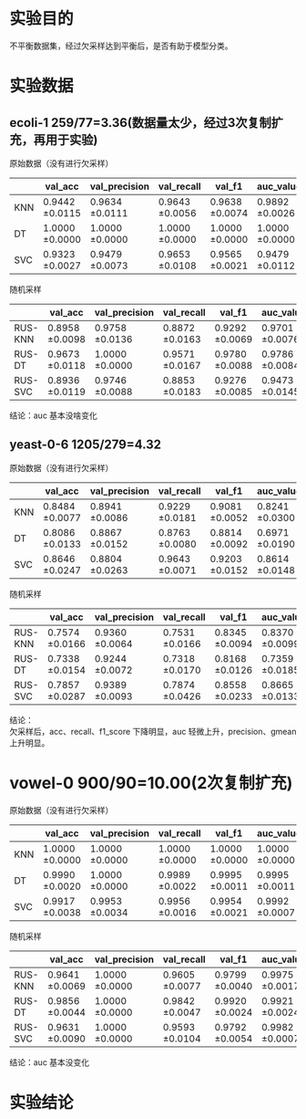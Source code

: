 # 实验目的
不平衡数据集，经过欠采样达到平衡后，是否有助于模型分类。

# 实验数据
## ecoli-1 259/77=3.36(数据量太少，经过3次复制扩充，再用于实验)   
原始数据（没有进行欠采样）  

|                    |val_acc             |val_precision       |val_recall          |val_f1              |auc_value           |val_gmean           
|----                |----                |----                |----                |----                |----                |----                
|KNN                 |0.9442 ±0.0115      |0.9634 ±0.0111      |0.9643 ±0.0056      |0.9638 ±0.0074      |0.9892 ±0.0026      |0.9193 ±0.0204      
|DT                  |1.0000 ±0.0000      |1.0000 ±0.0000      |1.0000 ±0.0000      |1.0000 ±0.0000      |1.0000 ±0.0000      |1.0000 ±0.0000      
|SVC                 |0.9323 ±0.0027      |0.9479 ±0.0073      |0.9653 ±0.0108      |0.9565 ±0.0021      |0.9479 ±0.0112      |0.8899 ±0.0111    
随机采样   

|                    |val_acc             |val_precision       |val_recall          |val_f1              |auc_value           |val_gmean           
|----                |----                |----                |----                |----                |----                |----                
|RUS-KNN             |0.8958 ±0.0098      |0.9758 ±0.0136      |0.8872 ±0.0163      |0.9292 ±0.0069      |0.9701 ±0.0076      |0.9062 ±0.0155      
|RUS-DT              |0.9673 ±0.0118      |1.0000 ±0.0000      |0.9571 ±0.0167      |0.9780 ±0.0088      |0.9786 ±0.0084      |0.9783 ±0.0086      
|RUS-SVC             |0.8936 ±0.0119      |0.9746 ±0.0088      |0.8853 ±0.0183      |0.9276 ±0.0085      |0.9473 ±0.0145      |0.9036 ±0.0111    

结论：auc 基本没啥变化

## yeast-0-6 1205/279=4.32  
原始数据（没有进行欠采样）      

|            |val_acc             |val_precision       |val_recall          |val_f1              |auc_value           |val_gmean
|----        |----                |----                |----                |----                |----                |----                       
|KNN         |0.8484 ±0.0077      |0.8941 ±0.0086      |0.9229 ±0.0181      |0.9081 ±0.0052      |0.8241 ±0.0300      |0.6936 ±0.0383
|DT          |0.8086 ±0.0133      |0.8867 ±0.0152      |0.8763 ±0.0080      |0.8814 ±0.0092      |0.6971 ±0.0190      |0.6732 ±0.0245
|SVC         |0.8646 ±0.0247      |0.8804 ±0.0263      |0.9643 ±0.0071      |0.9203 ±0.0152      |0.8614 ±0.0148      |0.6463 ±0.0627
   
随机采样   

|            |val_acc             |val_precision       |val_recall          |val_f1              |auc_value           |val_gmean
|----        |----                |----                |----                |----                |----                |----        
|RUS-KNN     |0.7574 ±0.0166      |0.9360 ±0.0064      |0.7531 ±0.0166      |0.8345 ±0.0094      |0.8370 ±0.0099      |0.7648 ±0.0163
|RUS-DT      |0.7338 ±0.0154      |0.9244 ±0.0072      |0.7318 ±0.0170      |0.8168 ±0.0126      |0.7359 ±0.0185      |0.7356 ±0.0185                       
|RUS-SVC     |0.7857 ±0.0287      |0.9389 ±0.0093      |0.7874 ±0.0426      |0.8558 ±0.0233      |0.8665 ±0.0133      |0.7820 ±0.0115    

结论：   
欠采样后，acc、recall、f1_score 下降明显，auc 轻微上升，precision、gmean 上升明显。

# vowel-0 900/90=10.00(2次复制扩充)
原始数据（没有进行欠采样） 

|                    |val_acc             |val_precision       |val_recall          |val_f1              |auc_value           |val_gmean           
|----                |----                |----                |----                |----                |----                |----                
|KNN                 |1.0000 ±0.0000      |1.0000 ±0.0000      |1.0000 ±0.0000      |1.0000 ±0.0000      |1.0000 ±0.0000      |1.0000 ±0.0000      
|DT                  |0.9990 ±0.0020      |1.0000 ±0.0000      |0.9989 ±0.0022      |0.9995 ±0.0011      |0.9995 ±0.0011      |0.9995 ±0.0011      
|SVC                 |0.9917 ±0.0038      |0.9953 ±0.0034      |0.9956 ±0.0016      |0.9954 ±0.0021      |0.9992 ±0.0007      |0.9743 ±0.0154  

随机采样  

|                    |val_acc             |val_precision       |val_recall          |val_f1              |auc_value           |val_gmean           
|----                |----                |----                |----                |----                |----                |----                
|RUS-KNN             |0.9641 ±0.0069      |1.0000 ±0.0000      |0.9605 ±0.0077      |0.9799 ±0.0040      |0.9975 ±0.0017      |0.9801 ±0.0039      
|RUS-DT              |0.9856 ±0.0044      |1.0000 ±0.0000      |0.9842 ±0.0047      |0.9920 ±0.0024      |0.9921 ±0.0024      |0.9921 ±0.0024      
|RUS-SVC             |0.9631 ±0.0090      |1.0000 ±0.0000      |0.9593 ±0.0104      |0.9792 ±0.0054      |0.9982 ±0.0007      |0.9794 ±0.0053    

结论：auc 基本没变化

# 实验结论